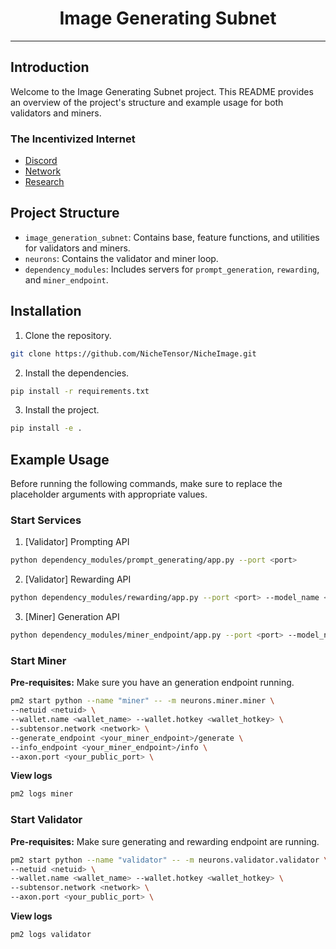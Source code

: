 <div align="center">

# Image Generating Subnet <!-- omit in toc -->

---

</div>

## Introduction
Welcome to the Image Generating Subnet project. This README provides an overview of the project's structure and example usage for both validators and miners.

### The Incentivized Internet
- [Discord](https://discord.gg/bittensor)
- [Network](https://taostats.io/)
- [Research](https://bittensor.com/whitepaper)

## Project Structure
- `image_generation_subnet`: Contains base, feature functions, and utilities for validators and miners.
- `neurons`: Contains the validator and miner loop.
- `dependency_modules`: Includes servers for `prompt_generation`, `rewarding`, and `miner_endpoint`.

## Installation
1. Clone the repository.
```bash
git clone https://github.com/NicheTensor/NicheImage.git
```
2. Install the dependencies.
```bash
pip install -r requirements.txt
```
3. Install the project.
```bash
pip install -e .
```

## Example Usage
Before running the following commands, make sure to replace the placeholder arguments with appropriate values.

### Start Services
1. [Validator] Prompting API 
```bash
python dependency_modules/prompt_generating/app.py --port <port>
```
2. [Validator] Rewarding API
```bash
python dependency_modules/rewarding/app.py --port <port> --model_name <model_name>
```
3. [Miner] Generation API
```bash
python dependency_modules/miner_endpoint/app.py --port <port> --model_name <model_name>
```

### Start Miner
**Pre-requisites:** Make sure you have an generation endpoint running.
```bash
pm2 start python --name "miner" -- -m neurons.miner.miner \
--netuid <netuid> \
--wallet.name <wallet_name> --wallet.hotkey <wallet_hotkey> \
--subtensor.network <network> \
--generate_endpoint <your_miner_endpoint>/generate \
--info_endpoint <your_miner_endpoint>/info \
--axon.port <your_public_port> \
```

**View logs** 
```bash
pm2 logs miner
```

### Start Validator
**Pre-requisites:** Make sure generating and rewarding endpoint are running.
```bash
pm2 start python --name "validator" -- -m neurons.validator.validator \
--netuid <netuid> \
--wallet.name <wallet_name> --wallet.hotkey <wallet_hotkey> \
--subtensor.network <network> \
--axon.port <your_public_port> \
```

**View logs** 
```bash
pm2 logs validator
```

